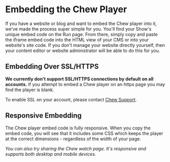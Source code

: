 # Embedding the Chew Player

If you have a website or blog and want to embed the Chew player into it, we've made the process super simple for you. You'll find your Show's unique embed code on the Run page. From there, simply copy and paste the iframe embed code into the HTML view of your CMS or into your website's site code. If you don't manage your website directly yourself, then your content editor or website administrator will be able to do this for you.

## Embedding Over SSL/HTTPS

**We currently don't support SSL/HTTPS connections by default on all accounts.** If you attempt to embed a Chew player on an https page you may find the player is blank.

To enable SSL on your account, please contact [Chew Support](mailto:support@chew.tv).

## Responsive Embedding

The Chew player embed code is  fully responsive. When you copy the embed code, you will see that it includes some CSS which keeps the player at the correct dimensions - regardless of the width of your page.

_You can also try sharing the Chew watch page. It's  responsive and supports both desktop and mobile devices._
